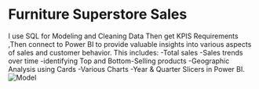# Furniture Superstore Sales
I use SQL for Modeling and Cleaning Data Then get KPIS Requirements
,Then connect to Power BI to provide valuable insights into various aspects of sales and customer behavior.
This includes:
-Total sales
-Sales trends over time
-identifying Top and Bottom-Selling products
-Geographic Analysis using Cards
-Various Charts
-Year & Quarter Slicers in Power BI.
![Model](https://github.com/user-attachments/assets/7df4996a-afd1-452a-8338-e117a2d33e58)
